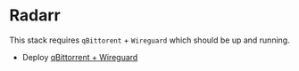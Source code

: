 # Radarr
This stack requires `qBittorent` + `Wireguard` which should be up and running.

* Deploy [qBittorrent + Wireguard](../qbittorrent/)
